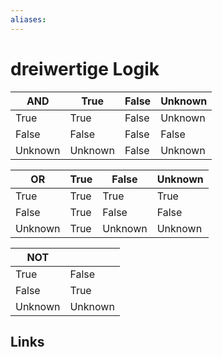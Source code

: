 ```yaml
---
aliases: 
---
```

# dreiwertige Logik 
| AND     | True    | False | Unknown |
| ------- | ------- | ----- | ------- |
| True    | True    | False | Unknown |
| False   | False   | False | False   |
| Unknown | Unknown | False | Unknown |


| OR     | True    | False | Unknown |
| ------- | ------- | ----- | ------- |
| True    | True    | True | True |
| False   | True   | False | False   |
| Unknown | True | Unknown | Unknown |


| NOT     |  |
| ------- | ------- |
| True    | False |
| False   | True   |
| Unknown | Unknown |
## Links